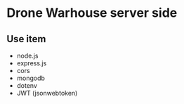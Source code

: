 # Drone Warhouse server side

## Use item
* node.js
* express.js
* cors
* mongodb
* dotenv
* JWT (jsonwebtoken)